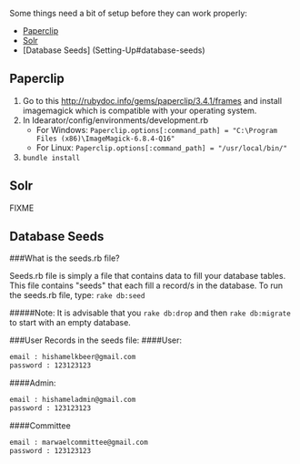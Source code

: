Some things need a bit of setup before they can work properly:
* [Paperclip](Setting-Up#paperclip)
* [Solr](Setting-Up#solr)
* [Database Seeds] (Setting-Up#database-seeds)

## Paperclip
1. Go to this <http://rubydoc.info/gems/paperclip/3.4.1/frames> and install imagemagick which is compatible with your operating system.
2. In Idearator/config/environments/development.rb
   * For Windows: `Paperclip.options[:command_path] = "C:\Program Files (x86)\ImageMagick-6.8.4-Q16"`
   * For Linux: `Paperclip.options[:command_path] = "/usr/local/bin/"`
3. `bundle install`

## Solr
FIXME

## Database Seeds
###What is the seeds.rb file?

Seeds.rb file is simply a file that contains data to fill your database 
tables. This file contains "seeds" that each fill a record/s in the 
database. 
To run the seeds.rb file, type:
`rake db:seed`

#####Note:
It is advisable that you `rake db:drop` and then `rake db:migrate`
to start with an empty database.

###User Records in the seeds file:
####User:
```sh
email : hishamelkbeer@gmail.com
password : 123123123
```
####Admin:
```sh
email : hishameladmin@gmail.com
password : 123123123
```
####Committee
```sh
email : marwaelcommittee@gmail.com
password : 123123123
```